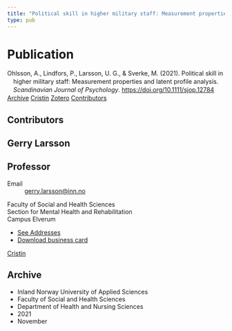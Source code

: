 ```yaml
---
title: "Political skill in higher military staff: Measurement properties and latent profile analysis"
type: pub
---
```

<h1>Publication</h1>
<article id="csl-bib-container-D4WI29FT" class="csl-bib-container">
  <div class="csl-bib-body" style="line-height: 1.35; padding-left: 1em; text-indent:-1em;">
  <div class="csl-entry">Ohlsson, A., Lindfors, P., Larsson, U. G., &amp; Sverke, M. (2021). Political skill in higher military staff: Measurement properties and latent profile analysis. <i>Scandinavian Journal of Psychology</i>. <a href="https://doi.org/10.1111/sjop.12784">https://doi.org/10.1111/sjop.12784</a></div>
</div>
  <div class="csl-bib-buttons">
    <a href="#taxonomy-article-D4WI29FT" class="csl-bib-button">Archive</a>
    <a href="https://app.cristin.no/results/show.jsf?id=1958008" alt="Cristin URL" class="csl-bib-button">Cristin</a>
    <a href="http://zotero.org/groups/5022929/items/D4WI29FT" alt="Zotero URL" class="csl-bib-button">Zotero</a>
    <a href="#contributors-article-D4WI29FT" class="csl-bib-button">Contributors</a>
  </div>
  <div id="csl-bib-meta-container-D4WI29FT"></div>
</article>
<div id="csl-bib-meta-D4WI29FT" class="csl-bib-meta">
  <article id="contributors-article-D4WI29FT" class="contributors-article">
    <h1>Contributors</h1>
    <div class="personas">
<div class="vrtx-hinn-person-card">
<div class="photo">
<i class="lar la-user-circle missing-person"></i>
</div>
<div class="info">
<hgroup><h1>Gerry Larsson</h1>
<h2>Professor</h2>
</hgroup><dl>
<dt>Email</dt>
<dd>
<a href="mailto:gerry.larsson@inn.no">gerry.larsson@inn.no</a>
</dd>
</dl>
<p>
Faculty of Social and Health Sciences<br>
Section for Mental Health and Rehabilitation<br>
Campus Elverum
</p>
<ul class="vrtx-hinn-links">
<li><a href="https://www.inn.no/english/find-an-employee/gerry-larsson.html#vrtx-hinn-addresses">See Addresses</a></li>
<li><a href="https://www.inn.no/english/find-an-employee/gerry-larsson.html?vrtx=vcf">Download business card</a></li>
</ul>
</div>
</div>
<a href="https://app.cristin.no/persons/show.jsf?id=50941" alt="Cristin URL" class="personas-cristin">Cristin</a>
</div>
  </article>
  <article id="taxonomy-article-D4WI29FT" class="taxonomy-article">
    <h1>Archive</h1>
    <ul>
      <li>Inland Norway University of Applied Sciences</li>
      <li>Faculty of Social and Health Sciences</li>
      <li>Department of Health and Nursing Sciences</li>
      <li>2021</li>
      <li>November</li>
    </ul>
  </article>
</div>
